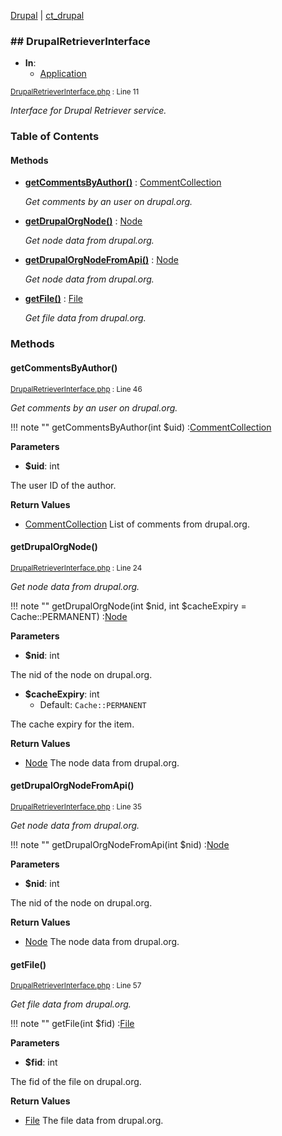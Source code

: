 
[Drupal](../namespaces/drupal.md) | [ct_drupal](../namespaces/drupal-ct-drupal.md)

### ## DrupalRetrieverInterface


- **In**:
    - [Application](../packages/Application.md)
  

<small>[DrupalRetrieverInterface.php](../files/web-modules-custom-ct-drupal-src-drupalretrieverinterface.md) : Line 11</small>

*Interface for Drupal Retriever service.*









### Table of Contents










#### Methods
- **[getCommentsByAuthor()](../classes/Drupal-ct-drupal-DrupalRetrieverInterface.md#getcommentsbyauthor)**
           : [CommentCollection](# "\Hussainweb\DrupalApi\Entity\Collection\CommentCollection")

  *Get comments by an user on drupal.org.*

- **[getDrupalOrgNode()](../classes/Drupal-ct-drupal-DrupalRetrieverInterface.md#getdrupalorgnode)**
           : [Node](# "\Hussainweb\DrupalApi\Entity\Node")

  *Get node data from drupal.org.*

- **[getDrupalOrgNodeFromApi()](../classes/Drupal-ct-drupal-DrupalRetrieverInterface.md#getdrupalorgnodefromapi)**
           : [Node](# "\Hussainweb\DrupalApi\Entity\Node")

  *Get node data from drupal.org.*

- **[getFile()](../classes/Drupal-ct-drupal-DrupalRetrieverInterface.md#getfile)**
           : [File](# "\Hussainweb\DrupalApi\Entity\File")

  *Get file data from drupal.org.*








### Methods

#### getCommentsByAuthor()

<small>[DrupalRetrieverInterface.php](../files/web-modules-custom-ct-drupal-src-drupalretrieverinterface.md) : Line 46</small>

*Get comments by an user on drupal.org.*

!!! note ""
    getCommentsByAuthor(int $uid) :[CommentCollection](# "\Hussainweb\DrupalApi\Entity\Collection\CommentCollection")




**Parameters**

- **$uid**: int
    
The user ID of the author.






**Return Values**

- [CommentCollection](# "\Hussainweb\DrupalApi\Entity\Collection\CommentCollection")
List of comments from drupal.org.


#### getDrupalOrgNode()

<small>[DrupalRetrieverInterface.php](../files/web-modules-custom-ct-drupal-src-drupalretrieverinterface.md) : Line 24</small>

*Get node data from drupal.org.*

!!! note ""
    getDrupalOrgNode(int $nid, int $cacheExpiry = Cache::PERMANENT) :[Node](# "\Hussainweb\DrupalApi\Entity\Node")




**Parameters**

- **$nid**: int
    
The nid of the node on drupal.org.

- **$cacheExpiry**: int
    - Default: `Cache::PERMANENT`
    
The cache expiry for the item.






**Return Values**

- [Node](# "\Hussainweb\DrupalApi\Entity\Node")
The node data from drupal.org.


#### getDrupalOrgNodeFromApi()

<small>[DrupalRetrieverInterface.php](../files/web-modules-custom-ct-drupal-src-drupalretrieverinterface.md) : Line 35</small>

*Get node data from drupal.org.*

!!! note ""
    getDrupalOrgNodeFromApi(int $nid) :[Node](# "\Hussainweb\DrupalApi\Entity\Node")




**Parameters**

- **$nid**: int
    
The nid of the node on drupal.org.






**Return Values**

- [Node](# "\Hussainweb\DrupalApi\Entity\Node")
The node data from drupal.org.


#### getFile()

<small>[DrupalRetrieverInterface.php](../files/web-modules-custom-ct-drupal-src-drupalretrieverinterface.md) : Line 57</small>

*Get file data from drupal.org.*

!!! note ""
    getFile(int $fid) :[File](# "\Hussainweb\DrupalApi\Entity\File")




**Parameters**

- **$fid**: int
    
The fid of the file on drupal.org.






**Return Values**

- [File](# "\Hussainweb\DrupalApi\Entity\File")
The file data from drupal.org.



